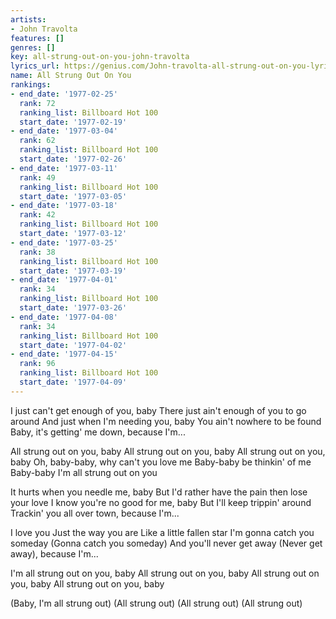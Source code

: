 ```yaml
---
artists:
- John Travolta
features: []
genres: []
key: all-strung-out-on-you-john-travolta
lyrics_url: https://genius.com/John-travolta-all-strung-out-on-you-lyrics
name: All Strung Out On You
rankings:
- end_date: '1977-02-25'
  rank: 72
  ranking_list: Billboard Hot 100
  start_date: '1977-02-19'
- end_date: '1977-03-04'
  rank: 62
  ranking_list: Billboard Hot 100
  start_date: '1977-02-26'
- end_date: '1977-03-11'
  rank: 49
  ranking_list: Billboard Hot 100
  start_date: '1977-03-05'
- end_date: '1977-03-18'
  rank: 42
  ranking_list: Billboard Hot 100
  start_date: '1977-03-12'
- end_date: '1977-03-25'
  rank: 38
  ranking_list: Billboard Hot 100
  start_date: '1977-03-19'
- end_date: '1977-04-01'
  rank: 34
  ranking_list: Billboard Hot 100
  start_date: '1977-03-26'
- end_date: '1977-04-08'
  rank: 34
  ranking_list: Billboard Hot 100
  start_date: '1977-04-02'
- end_date: '1977-04-15'
  rank: 96
  ranking_list: Billboard Hot 100
  start_date: '1977-04-09'
---
```

I just can't get enough of you, baby
There just ain't enough of you to go around
And just when I'm needing you, baby
You ain't nowhere to be found
Baby, it's getting' me down, because I'm...

All strung out on you, baby
All strung out on you, baby
All strung out on you, baby
Oh, baby-baby, why can't you love me
Baby-baby be thinkin' of me
Baby-baby I'm all strung out on you

It hurts when you needle me, baby
But I'd rather have the pain then lose your love
I know you're no good for me, baby
But I'll keep trippin' around
Trackin' you all over town, because I'm...

I love you
Just the way you are
Like a little fallen star
I'm gonna catch you someday
(Gonna catch you someday)
And you'll never get away
(Never get away), because I'm...

I'm all strung out on you, baby
All strung out on you, baby
All strung out on you, baby
All strung out on you, baby

(Baby, I'm all strung out)
(All strung out)
(All strung out)
(All strung out)
